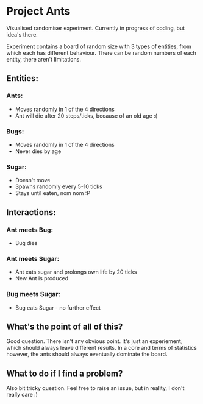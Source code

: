 # Project Ants
Visualised randomiser experiment. Currently in progress of coding, but idea's there.

Experiment contains a board of random size with 3 types of entities, from which each has different behaviour.
There can be random numbers of each entity, there aren't limitations.

## Entities: 
### Ants:
- Moves randomly in 1 of the 4 directions
- Ant will die after 20 steps/ticks, because of an old age :(
### Bugs:
- Moves randomly in 1 of the 4 directions
- Never dies by age
### Sugar:
- Doesn't move
- Spawns randomly every 5-10 ticks
- Stays until eaten, nom nom :P

## Interactions:
### Ant meets Bug:
- Bug dies
### Ant meets Sugar:
- Ant eats sugar and prolongs own life by 20 ticks
- New Ant is produced
### Bug meets Sugar:
- Bug eats Sugar - no further effect

## What's the point of all of this?
Good question. There isn't any obvious point. It's just an experiement, which should always leave different results.
In a core and terms of statistics however, the ants should always eventually dominate the board.

## What to do if I find a problem?
Also bit tricky question. Feel free to raise an issue, but in reality, I don't really care :)
